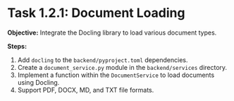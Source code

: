 # Task 1.2.1: Document Loading

**Objective:** Integrate the Docling library to load various document types.

**Steps:**

1.  Add `docling` to the `backend/pyproject.toml` dependencies.
2.  Create a `document_service.py` module in the `backend/services` directory.
3.  Implement a function within the `DocumentService` to load documents using Docling.
4.  Support PDF, DOCX, MD, and TXT file formats.
